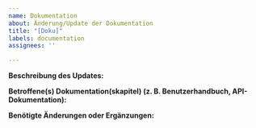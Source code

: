 ```yaml
---
name: Dokumentation
about: Änderung/Update der Dokumentation
title: "[Doku]"
labels: documentation
assignees: ''

---
```


**Beschreibung des Updates:**

**Betroffene(s) Dokumentation(skapitel) (z. B. Benutzerhandbuch, API-Dokumentation):**

**Benötigte Änderungen oder Ergänzungen:**
